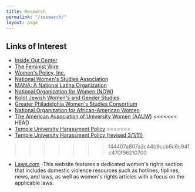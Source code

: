 ```yaml
---
title: Research
permalink: "/research/"
layout: page
---
```


## Links of Interest

- [Inside Out Center](http://insideoutcenter.org/)
- [The Feminist Wire](http://thefeministwire.com/)
- [Women's Policy, Inc.](http://www.womenspolicy.org/)
- [National Women's Studies Association](http://www.nwsa.org/)
- [MANA: A National Latina Organization](http://www.hermana.org/)
- [National Organization for Women (NOW)](http://now.org/)
- [Kolot Jewish Women's and Gender Studies](http://www.rrc.edu/kolot)
- [Greater Philadelphia Women's Studies Consortium](http://gpwsc0.wix.com/gpwsc)
- [National Organization for African-American Women](http://www.noaw.org/)
- [The American Association of University Women (AAUW)](http://www.aauw.org/who-we-are/)
<<<<<<< HEAD
- [Temple University Harassment Policy](http://policies.temple.edu/PDF/366.pdf) 
=======
- [Temple University Harassment Policy (revised 3/1/11)](http://policies.temple.edu/PDF/366.pdf) 
>>>>>>> f44407a807a3c44b9ccb6c6c941c470f96210700
- [Laws.com](http://laws.com/) -This website features a dedicated women's rights section that includes domestic violence resources such as hotlines, tiplines, news, and laws, as well as women's rights articles with a focus on the applicable laws.
